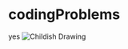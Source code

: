 # codingProblems
yes
![Childish Drawing](https://media.istockphoto.com/id/470082760/vector/children-drawing-multicolored-symbols-vector-set.jpg?s=612x612&w=0&k=20&c=QAtwwoOJHni3yfrLDvWrHvEpn6gXhynj1DSL-JwXHms=)
